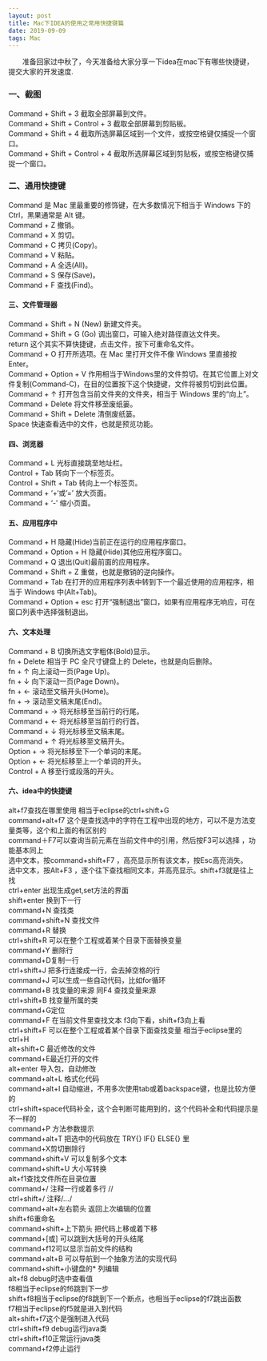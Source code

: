 ```yaml
---
layout: post
title: Mac下IDEA的使用之常用快捷键篇
date: 2019-09-09 
tags: Mac    
---
```


　　准备回家过中秋了，今天准备给大家分享一下idea在mac下有哪些快捷键，提交大家的开发速度.


### 一、截图
Command + Shift + 3 截取全部屏幕到文件。<br>
Command + Shift + Control + 3 截取全部屏幕到剪贴板。<br>
Command + Shift + 4 截取所选屏幕区域到一个文件，或按空格键仅捕捉一个窗口。<br>
Command + Shift + Control + 4 截取所选屏幕区域到剪贴板，或按空格键仅捕捉一个窗口。<br>
### 二、通用快捷键
Command 是 Mac 里最重要的修饰键，在大多数情况下相当于 Windows 下的 Ctrl，黑果通常是 Alt 键。<br>
Command + Z 撤销。<br>
Command + X 剪切。<br>
Command + C 拷贝(Copy)。<br>
Command + V 粘贴。<br>
Command + A 全选(All)。<br>
Command + S 保存(Save)。<br>
Command + F 查找(Find)。<br>

#### 三、文件管理器
Command + Shift + N (New) 新建文件夹。<br>
Command + Shift + G (Go) 调出窗口，可输入绝对路径直达文件夹。<br>
return 这个其实不算快捷键，点击文件，按下可重命名文件。<br>
Command + O 打开所选项。在 Mac 里打开文件不像 Windows 里直接按 Enter。<br>
Command + Option + V 作用相当于Windows里的文件剪切。在其它位置上对文件复制(Command-C)，在目的位置按下这个快捷键，文件将被剪切到此位置。<br>
Command + ↑ 打开包含当前文件夹的文件夹，相当于 Windows 里的“向上”。<br>
Command + Delete 将文件移至废纸篓。<br>
Command + Shift + Delete 清倒废纸篓。<br>
Space 快速查看选中的文件，也就是预览功能。<br>

#### 四、浏览器
Command + L 光标直接跳至地址栏。<br>
Control + Tab 转向下一个标签页。<br>
Control + Shift + Tab 转向上一个标签页。<br>
Command + ‘+‘或’=’ 放大页面。<br>
Command + ‘-’ 缩小页面。<br>

#### 五、应用程序中
Command + H 隐藏(Hide)当前正在运行的应用程序窗口。<br>
Command + Option + H 隐藏(Hide)其他应用程序窗口。<br>
Command + Q 退出(Quit)最前面的应用程序。<br>
Command + Shift + Z 重做，也就是撤销的逆向操作。<br>
Command + Tab 在打开的应用程序列表中转到下一个最近使用的应用程序，相当于 Windows 中(Alt+Tab)。<br>
Command + Option + esc 打开“强制退出”窗口，如果有应用程序无响应，可在窗口列表中选择强制退出。<br>

#### 六、文本处理
Command + B 切换所选文字粗体(Bold)显示。<br>
fn + Delete 相当于 PC 全尺寸键盘上的 Delete，也就是向后删除。<br>
fn + ↑ 向上滚动一页(Page Up)。<br>
fn + ↓ 向下滚动一页(Page Down)。<br>
fn + ← 滚动至文稿开头(Home)。<br>
fn + → 滚动至文稿末尾(End)。<br>
Command + → 将光标移至当前行的行尾。<br>
Command + ← 将光标移至当前行的行首。<br>
Command + ↓ 将光标移至文稿末尾。<br>
Command + ↑ 将光标移至文稿开头。<br>
Option + → 将光标移至下一个单词的末尾。<br>
Option + ← 将光标移至上一个单词的开头。<br>
Control + A 移至行或段落的开头。<br>

#### 六、idea中的快捷键
alt+f7查找在哪里使用 相当于eclipse的ctrl+shift+G<br>
command+alt+f7 这个是查找选中的字符在工程中出现的地方，可以不是方法变量类等，这个和上面的有区别的<br>
command＋F7可以查询当前元素在当前文件中的引用，然后按F3可以选择 ，功能基本同上<br>
选中文本，按command+shift+F7 ，高亮显示所有该文本，按Esc高亮消失。<br>
选中文本，按Alt+F3 ，逐个往下查找相同文本，并高亮显示。shift+f3就是往上找<br>
ctrl+enter 出现生成get,set方法的界面<br>
shift+enter 换到下一行<br>
command+N 查找类<br>
command+shift+N 查找文件<br>
command+R 替换<br>
ctrl+shift+R 可以在整个工程或着某个目录下面替换变量<br>
command+Y 删除行<br>
command+D复制一行<br>
ctrl+shift+J 把多行连接成一行，会去掉空格的行<br>
command+J 可以生成一些自动代码，比如for循环<br>
command+B 找变量的来源  同F4   查找变量来源<br>
ctrl+shift+B 找变量所属的类<br>
command+G定位<br>
command+F 在当前文件里查找文本 f3向下看，shift+f3向上看<br>
ctrl+shift+F  可以在整个工程或着某个目录下面查找变量   相当于eclipse里的ctrl+H<br>
alt+shift+C 最近修改的文件<br>
command+E最近打开的文件<br>
alt+enter 导入包，自动修改<br>
command+alt+L 格式化代码<br>
command+alt+I 自动缩进，不用多次使用tab或着backspace键，也是比较方便的<br>
ctrl+shift+space代码补全，这个会判断可能用到的，这个代码补全和代码提示是不一样的<br>
command+P 方法参数提示<br>
command+alt+T 把选中的代码放在 TRY{} IF{} ELSE{} 里<br>
command+X剪切删除行<br>
command+shift+V 可以复制多个文本<br>
command+shift+U 大小写转换<br>
alt+f1查找文件所在目录位置<br>
command+/ 注释一行或着多行 //<br>
ctrl+shift+/ 注释/*...*/<br>
command+alt+左右箭头 返回上次编辑的位置<br>
shift+f6重命名<br>
command+shift+上下箭头 把代码上移或着下移<br>
command+[或]  可以跳到大括号的开头结尾<br>
command+f12可以显示当前文件的结构<br>
command+alt+B 可以导航到一个抽象方法的实现代码<br>
command+shift+小键盘的*  列编辑<br>
alt+f8 debug时选中查看值<br>
f8相当于eclipse的f6跳到下一步<br>
shift+f8相当于eclipse的f8跳到下一个断点，也相当于eclipse的f7跳出函数<br>
f7相当于eclipse的f5就是进入到代码<br>
alt+shift+f7这个是强制进入代码<br>
ctrl+shift+f9 debug运行java类<br>
ctrl+shift+f10正常运行java类<br>
command+f2停止运行<br>












